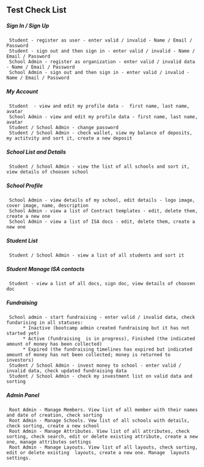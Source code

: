 ## Test Check List

##### Sign In / Sign Up	
     Student - register as user - enter valid / invalid - Name / Email / Password
     Student - sign out and then sign in - enter valid / invalid - Name / Email / Password
     School Admin - register as organization - enter valid / invalid data - Name / Email / Password
     School Admin - sign out and then sign in - enter valid / invalid - Name / Email / Password
##### My Account	
     Student  - view and edit my profile data -  first name, last name, avatar
     School Admin - view and edit my profile data - first name, last name, avatar
     Student / School Admin - change password
     Student / School Admin - check wallet, view my balance of deposits, my actitvity and sort it, create a new deposit
##### School List and Details	
     Student / School Admin - view the list of all schools and sort it, view details of choosen school
##### School Profile	
     School Admin -	view details of my school, edit details - logo image, cover image, name, description
     School Admin - view a list of Contract templates - edit, delete them, create a new one
     School Admin - view a list of ISA docs - edit, delete them, create a new one
##### Student List 	
     Student / School Admin - view a list of all students and sort it
##### Student Manage ISA contacts	
     Student - view a list of all docs, sign doc, view details of choosen doc
##### Fundraising	
     School admin -	start fundraising - enter valid / invalid data, check fundarising in all statuses: 
          * Inactive (bootcamp admin created fundraising but it has not started yet)
          * Active (fundraising  is in progress), Finished (the indicated amount of money has been collected)
          * Expired (the fundraising timelines has expired but indicated amount of money has not been collected; money is returned to investors)
     Student / School Admin - invest money to school - enter valid / invalid data, check updated fundraising data
     Student / School Admin - check my investment list on valid data and sorting
##### Admin Panel	
     Root Admin - Manage Members. View list of all member with their names and date of creation, check sorting 
     Root Admin - Manage Schools. Vew list of all schools with details, check sorting, create a new school	
     Root Admin - Manage Attributes. View list of all attributes, check sorting, check search, edit or delete existing attribute, create a new one, manage attributes settings
     Root Admin - Manage Layouts. View list of all layouts, check sorting, edit or delete existing  layouts, create a new one. Manage  layouts settings.
